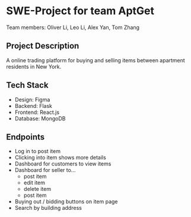 # SWE-Project for team AptGet
Team members: Oliver Li, Leo Li, Alex Yan, Tom Zhang

## Project Description
A online trading platform for buying and selling items between apartment residents in New York.

## Tech Stack
- Design: Figma
- Backend: Flask
- Frontend: React.js
- Database: MongoDB

## Endpoints
- Log in to post item
- Clicking into item shows more details
- Dashboard for customers to view items
- Dashboard for seller to...
   - post item
   - edit item
   - delete item
   - post item
- Buying out / bidding buttons on item page
- Search by building address
